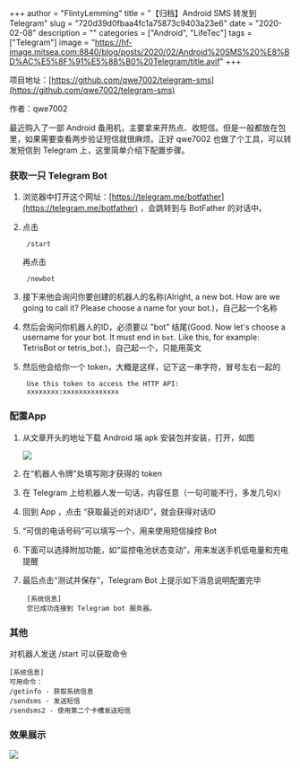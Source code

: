 +++
author = "FlintyLemming"
title = "【归档】Android SMS 转发到 Telegram"
slug = "720d39d0fbaa4fc1a75873c9403a23e6"
date = "2020-02-08"
description = ""
categories = ["Android", "LifeTec"]
tags = ["Telegram"]
image = "https://hf-image.mitsea.com:8840/blog/posts/2020/02/Android%20SMS%20%E8%BD%AC%E5%8F%91%E5%88%B0%20Telegram/title.avif"
+++

项目地址：[https://github.com/qwe7002/telegram-sms](https://github.com/qwe7002/telegram-sms)

作者：qwe7002

最近购入了一部 Android 备用机，主要拿来开热点、收短信。但是一般都放在包里，如果需要查看两步验证短信就很麻烦。正好 qwe7002 也做了个工具，可以转发短信到 Telegram 上，这里简单介绍下配置步骤。

### 获取一只 Telegram Bot

1. 浏览器中打开这个网址：[https://telegram.me/botfather](https://telegram.me/botfather) ，会跳转到与 BotFather 的对话中。
2. 点击

        /start

    再点击

        /newbot

3. 接下来他会询问你要创建的机器人的名称(Alright, a new bot. How are we going to call it? Please choose a name for your bot.)，自己起一个名称
4. 然后会询问你机器人的ID，必须要以 "bot" 结尾(Good. Now let's choose a username for your bot. It must end in `bot`. Like this, for example: TetrisBot or tetris_bot.)，自己起一个，只能用英文
5. 然后他会给你一个 token，大概是这样，记下这一串字符，冒号左右一起的

        Use this token to access the HTTP API:
        xxxxxxxx:xxxxxxxxxxxxxx

### 配置App

1. 从文章开头的地址下载 Android 端 apk 安装包并安装，打开，如图

    ![](https://hf-image.mitsea.com:8840/blog/posts/2020/02/Android%20SMS%20%E8%BD%AC%E5%8F%91%E5%88%B0%20Telegram/1.avif)

2. 在“机器人令牌”处填写刚才获得的 token
3. 在 Telegram 上给机器人发一句话，内容任意（一句可能不行，多发几句x）
4. 回到 App ，点击 “获取最近的对话ID”，就会获得对话ID
5. “可信的电话号码”可以填写一个，用来使用短信操控 Bot
6. 下面可以选择附加功能，如“监控电池状态变动”，用来发送手机低电量和充电提醒
7. 最后点击“测试并保存”，Telegram Bot 上提示如下消息说明配置完毕

        [系统信息]
        您已成功连接到 Telegram bot 服务器。

### 其他

对机器人发送 /start 可以获取命令

    [系统信息]
    可用命令：
    /getinfo - 获取系统信息
    /sendsms - 发送短信
    /sendsms2 - 使用第二个卡槽发送短信

### 效果展示

![](https://hf-image.mitsea.com:8840/blog/posts/2020/02/Android%20SMS%20%E8%BD%AC%E5%8F%91%E5%88%B0%20Telegram/2.avif)

